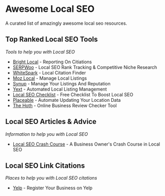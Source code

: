 # Awesome Local SEO
A curated list of amazingly awesome local seo resources.



Top Ranked Local SEO Tools
------
*Tools to help you with Local SEO*

* [Bright Local](https://www.brightlocal.com/ "BrightLocal") - Reporting On Citiations
* [SERPWoo](https://www.serpwoo.com/ "Local SEO Rank Tracking & Competitive Niche Research") - Local SEO Rank Tracking & Competitive Niche Research
* [WhiteSpark](https://whitespark.ca/ "WhiteSpark") - Local Citation Finder
* [Moz Local](https://moz.com/products/local "Moz") - Manage Local Listings
* [Synup](https://synup.com/ "Synup") - Manage Your Listings And Reputation
* [Yext](https://www.yext.com/ "Yext") - Automated Local Listing Management
* [Local SEO Checklist](https://localseochecklist.org/ "Local SEO Checklist") - Free Checklist To Boost Local SEO
* [Placeable](http://www.ignitetech.com/solutions/marketing-and-sales/placeable/ "Placeable") - Automate Updating Your Location Data
* [The Hoth](https://www.thehoth.com/online-review-tool/ "The Hoth") - Online Business Review Checker Tool



Local SEO Articles & Advice
------
*Information to help you with Local SEO*

* [Local SEO Crash Course](https://www.serpwoo.com/blog/experts/crash-course-in-local-seo/ "BrightLocal") - A Business Owner's Crash Course in Local SEO



Local SEO Link Citations
------
*Places to help you with Local SEO citations*

* [Yelp](https://www.yelp.com/ "Yelp") - Register Your Business on Yelp
